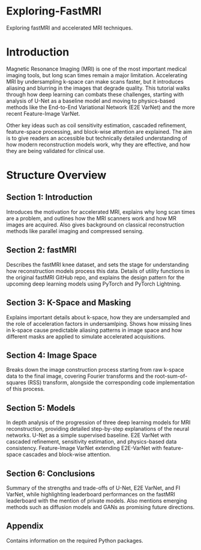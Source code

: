 # Exploring-FastMRI
Exploring fastMRI and accelerated MRI techniques.

# Introduction
Magnetic Resonance Imaging (MRI) is one of the most important medical imaging tools, but long scan times remain a major limitation. Accelerating MRI by undersampling k-space can make scans faster, but it introduces aliasing and blurring in the images that degrade quality. This tutorial walks through how deep learning can combats these challenges, starting with analysis of U-Net as a baseline model and moving to physics-based methods like the End-to-End Variational Network (E2E VarNet) and the more recent Feature-Image VarNet. 

Other key ideas such as coil sensitivity estimation, cascaded refinement, feature-space processing, and block-wise attention are explained. The aim is to give readers an accessible but technically detailed understanding of how modern reconstruction models work, why they are effective, and how they are being validated for clinical use.

# Structure Overview
## Section 1: Introduction
Introduces the motivation for accelerated MRI, explains why long scan times are a problem, and outlines how the MRI scanners work and how MR images are acquired. Also gives background on classical reconstruction methods like parallel imaging and compressed sensing.

## Section 2: fastMRI 
Describes the fastMRI knee dataset, and sets the stage for understanding how reconstruction models process this data. Details of utility functions in the original fastMRI GitHub repo, and explains the design pattern for the upcoming deep learning models using PyTorch and PyTorch Lightning.

## Section 3: K-Space and Masking
Explains important details about k-space, how they are undersampled and the role of acceleration factors in undersamlping. Shows how missing lines in k-space cause predictable aliasing patterns in image space and how different masks are applied to simulate accelerated acquisitions.

## Section 4: Image Space
Breaks down the image construction process starting from raw k-space data to the final image, covering Fourier transforms and the root-sum-of-squares (RSS) transform, alongside the corresponding code implementation of this process.

## Section 5: Models
In depth analysis of the progression of three deep learning models for MRI reconstruction, providing detailed step-by-step explanations of the neural networks. U-Net as a simple supervised baseline. E2E VarNet with cascaded refinement, sensitivity estimation, and physics-based data consistency. Feature-Image VarNet extending E2E-VarNet with feature-space cascades and block-wise attention.

## Section 6: Conclusions 
Summary of the strengths and trade-offs of U-Net, E2E VarNet, and FI VarNet, while highlighting leaderboard performances on the fastMRI leaderboard with the mention of private models. Also mentions emerging methods such as diffusion models and GANs as promising future directions.

## Appendix
Contains information on the required Python packages.
